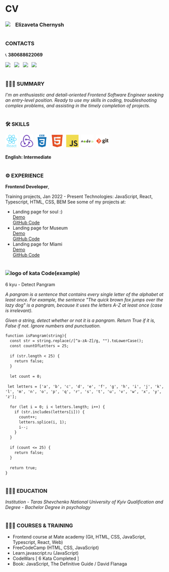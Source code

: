 # CV

### <img src="https://avatars.githubusercontent.com/u/82468286?v=4" width="100"> &nbsp;&nbsp; Elizaveta Chernysh 


#
### CONTACTS

📞 **380688622069**

<div id="contacts" align="left">
  <a href="https://t.me/Elizachernysh"><img src="https://osx.telegram.org/updates/site/logo.png" width="60"/></a>&nbsp;&nbsp;
  <a href="https://github.com/ElizaChernysh"><img src="https://cdn.iconscout.com/icon/free/png-256/github-163-761603.png" width="60"/></a>&nbsp;&nbsp;
  <a href="https://www.linkedin.com/in/eliza-chernysh-28a40a239/"><img src="https://cdn-icons-png.flaticon.com/512/145/145807.png" width="60"/></a>&nbsp;&nbsp;
  <a href="mailto:elizaveta.chernysh.v@gmail.com"><img src="https://encrypted-tbn0.gstatic.com/images?q=tbn:ANd9GcS0ICqrLgplZP86QhH5yE9DwLyuip1KLe-o8z39CAchzXVLfcAtmLbf6iIEkslvdOg6xKE&usqp=CAU" width="60"/></a>
</div>

#
### 👩🏻‍💻 SUMMARY

_I'm an enthusiastic and detail-oriented Frontend Software Engineer seeking an
entry-level position. Ready to use my skills in coding, troubleshooting complex
problems, and assisting in the timely completion of projects._

#
### 🛠️ SKILLS
<div>
  <img src="https://github.com/devicons/devicon/blob/master/icons/react/react-original-wordmark.svg" title="React" alt="React" width="40" height="40"/>&nbsp;
  <img src="https://github.com/devicons/devicon/blob/master/icons/redux/redux-original.svg" title="Redux" alt="Redux " width="40" height="40"/>&nbsp;
  <img src="https://github.com/devicons/devicon/blob/master/icons/css3/css3-plain-wordmark.svg"  title="CSS3" alt="CSS" width="40" height="40"/>&nbsp;
  <img src="https://github.com/devicons/devicon/blob/master/icons/html5/html5-original.svg" title="HTML5" alt="HTML" width="40" height="40"/>&nbsp;
  <img src="https://github.com/devicons/devicon/blob/master/icons/javascript/javascript-original.svg" title="JavaScript" alt="JavaScript" width="40" height="40"/>&nbsp;
  <img src="https://github.com/devicons/devicon/blob/master/icons/nodejs/nodejs-original-wordmark.svg" title="NodeJS" alt="NodeJS" width="40" height="40"/>&nbsp;
  <img src="https://github.com/devicons/devicon/blob/master/icons/git/git-original-wordmark.svg" title="Git" alt="Git" width="40" height="40"/>
</div>

#### English: Intermediate

#
### ⚙️ EXPERIENCE

**Frontend Developer**,

Training projects, Jan 2022 - Present
Technologies: JavaScript, React, Typescript, HTML, CSS, BEM
See some of my projects at:

- Landing page for soul :)<br/>
[Demo](https://elizachernysh.github.io/Ukraine_gallery/)<br/>
[GitHub Code](https://elizachernysh.github.io/Ukraine_gallery/)
- Landing page for Museum<br/>
[Demo](https://elizachernysh.github.io/museum-landing/)<br/>
[GitHub Code](https://elizachernysh.github.io/museum-landing/)
- Landing page for Miami<br/>
[Demo](https://elizachernysh.github.io/museum-landing/https://elizachernysh.github.io/miami-landing/)<br/>
[GitHub Code](https://elizachernysh.github.io/museum-landing/https://elizachernysh.github.io/miami-landing/)

#
### <img src="https://www.codewars.com/packs/assets/logo.61192cf7.svg" alt="logo of kata" width="20"> Code(example)

6 kyu - Detect Pangram

_A pangram is a sentence that contains every single letter of the alphabet at least once. For example, the sentence "The quick brown fox jumps over the lazy dog" is a pangram, because it uses the letters A-Z at least once (case is irrelevant)._

_Given a string, detect whether or not it is a pangram. Return True if it is, False if not. Ignore numbers and punctuation._

```
function isPangram(string){
  const str = string.replace(/[^a-zA-Z]/g, "").toLowerCase();
  const countOfLetters = 25;
  
  if (str.length < 25) {
    return false;
  }
  
  let count = 0;
  
 let letters = ['a', 'b', 'c', 'd', 'e', 'f', 'g', 'h', 'i', 'j', 'k', 'l', 'm', 'n', 'o', 'p', 'q', 'r', 's', 't', 'u', 'v', 'w', 'x', 'y', 'z'];
  
  for (let i = 0; i < letters.length; i++) {
    if (str.includes(letters[i])) {
      count++;
      letters.splice(i, 1);
      i--;
    }
  }
  
  if (count <= 25) {
    return false;
  }
  
  return true;
}
```

#
### 👩🏻‍🎓 EDUCATION

_Institution - Taras Shevchenko National University of Kyiv
Qualification and Degree - Bachelor Degree in psychology_

#
### 🏋🏻‍♀️ COURSES & TRAINING

- Frontend course at Mate academy (Git, HTML, CSS, JavaScript, Typescript, React,
Web)
- FreeCodeCamp (HTML, CSS, JavaScript)
- Learn.javascript.ru (JavaScript)
- CodeWars [ 6 Kata Completed ]
- Book: JavaScript, The Definitive Guide / David Flanaga



